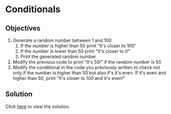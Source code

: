 # Conditionals

## Objectives

1. Generate a random number between 1 and 100
   1. If the number is higher than 50 print "It's closer to 100"
   2. If the number is lower than 50 print "It's closer to 0"
   3. Print the generated random number
2. Modify the previous code to print "It's 50!" if the random number is 50
3. Modify the conditional in the code you previously written to check not only if the number is higher than 50 but also if's it's even. If it's even and higher than 50, print "It's closer to 100 and it's even!"


## Solution

Click [here](solution.md) to view the solution.